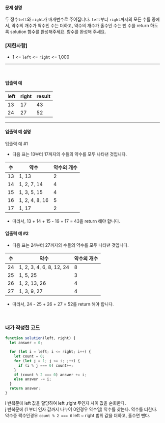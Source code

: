 #### 문제 설명

두 정수`left`와 `right`가 매개변수로 주어집니다. `left`부터 `right`까지의 모든 수들 중에서, 약수의 개수가 짝수인 수는 더하고, 약수의 개수가 홀수인 수는 뺀 수를 return 하도록 solution 함수를 완성해주세요.
함수를 완성해 주세요.



### [제한사항]

- 1 <= `left` <= `right` <= 1,000

---

<br>

#### 입출력 예

|left|right|result|
|-|-|-|
13	|	17| 43|
24 | 27 |	52|

---

#### 입출력 예 설명
입출력 예 #1

- 다음 표는 13부터 17까지의 수들의 약수를 모두 나타낸 것입니다.

|수	|약수|	약수의 개수|
|-|-|-|
|13|	1, 13	|2|
|14|	1, 2, 7, 14	|4|
|15|	1, 3, 5, 15	|4|
|16|	1, 2, 4, 8, 16	|5|
|17|	1, 17	|2|

- 따라서, 13 + 14 + 15 - 16 + 17 = 43을 return 해야 합니다.

#### 입출력 예 #2

- 다음 표는 24부터 27까지의 수들의 약수를 모두 나타낸 것입니다.

|수|	약수|	약수의 개수|
|-|-|-|
|24|	1, 2, 3, 4, 6, 8, 12, 24	|8|
|25|	1, 5, 25	|3|
|26|	1, 2, 13, 26	|4|
|27|	1, 3, 9, 27	|4|

- 따라서, 24 - 25 + 26 + 27 = 52를 return 해야 합니다.




<br>


###  내가 작성한 코드

```js
function solution(left, right) {
  let answer = 0;

  for (let i = left; i <= right; i++) {
    let count = 0;
    for (let j = 1; j <= i; j++) {
      if (i % j === 0) count++;
    }
    if (count % 2 === 0) answer += i;
    else answer -= i;
  }
  return answer;
}
```

i 반복문에 left 값을 할당하여 left ,right 두인자 사이 값을 순회한다.<br>
j 반복문에 (1 부터 인자 값까지 나누어 0인경우 약수임) 약수를 찾는다.  약수를 더한다. 약수중 짝수인경우 `count % 2 === 0` left ~ right 범위 값을 더하고, 홀수면 뺀다.

